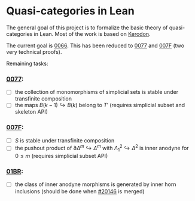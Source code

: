 # Quasi-categories in Lean

The general goal of this project is to formalize the basic theory of quasi-categories in Lean. Most of the work is based on [Kerodon](https://kerodon.net/).

The current goal is [0066](https://kerodon.net/tag/0066). This has been reduced to [0077](https://kerodon.net/tag/0077) and [007F](https://kerodon.net/tag/007F) (two very technical proofs).

Remaining tasks:

### [0077](https://kerodon.net/tag/0077):
- [ ] the collection of monomorphisms of simplicial sets is stable under transfinite composition
- [ ] the maps $B(k - 1) \hookrightarrow B(k)$ belong to $T'$ (requires simplicial subset and skeleton API)

### [007F](https://kerodon.net/tag/007F):
- [ ] $S$ is stable under transfinite composition
- [ ] the pushout product of $\partial\Delta^m \hookrightarrow \Delta^m$ with $\Lambda^2_1 \hookrightarrow \Delta^2$ is inner anodyne for $0 \le m$ (requires simplicial subset API)

### [01BR](https://kerodon.net/tag/01BR):
- [ ] the class of inner anodyne morphisms is generated by inner horn inclusions (should be done when [#20146](https://github.com/leanprover-community/mathlib4/pull/20146) is merged)
